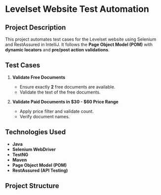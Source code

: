 # Levelset Website Test Automation

## Project Description
This project automates test cases for the Levelset website using Selenium and RestAssured in IntelliJ. It follows the **Page Object Model (POM)** with **dynamic locators** and **pre/post action validations**.

## Test Cases
1. **Validate Free Documents**
   - Ensure exactly **2** free documents are available.
   - Validate the text of the free documents.
   
2. **Validate Paid Documents in $30 - $60 Price Range**
   - Apply price filter and validate count.
   - Verify document names.

## Technologies Used
- **Java**
- **Selenium WebDriver**
- **TestNG**
- **Maven**
- **Page Object Model (POM)**
- **RestAssured (API Testing)**

## Project Structure
